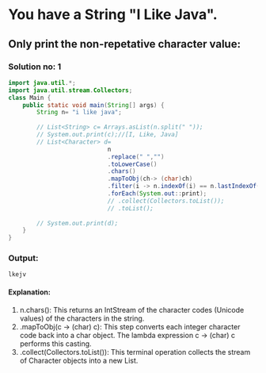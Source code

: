 # You have a String "I Like Java".
## Only print the non-repetative character value:
### Solution no: 1
```java
import java.util.*;
import java.util.stream.Collectors;
class Main {
    public static void main(String[] args) {
        String n= "i like java";
        
        // List<String> c= Arrays.asList(n.split(" "));
        // System.out.print(c);//[I, Like, Java]
        // List<Character> d= 
                            n
                            .replace(" ","")
                            .toLowerCase()
                            .chars()
                            .mapToObj(ch-> (char)ch)
                            .filter(i -> n.indexOf(i) == n.lastIndexOf(i))
                            .forEach(System.out::print);
                            // .collect(Collectors.toList());
                            // .toList();
        
        // System.out.print(d);
    }
}

```
### Output:
```
lkejv
```
#### Explanation:
1. n.chars(): This returns an IntStream of the character codes (Unicode values) of the characters in the string.
2. .mapToObj(c -> (char) c): This step converts each integer character code back into a char object. The lambda expression c -> (char) c performs this casting.
3. .collect(Collectors.toList()): This terminal operation collects the stream of Character objects into a new List<Character>.